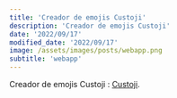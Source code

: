```yaml
---
title: 'Creador de emojis Custoji'
description: 'Creador de emojis Custoji'
date: '2022/09/17'
modified_date: '2022/09/17'
image: /assets/images/posts/webapp.png
subtitle: 'webapp'
---
```


Creador de emojis Custoji : [Custoji](https://www.custoji.app/).
